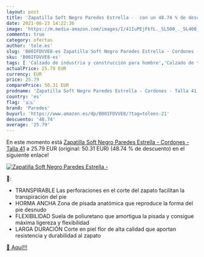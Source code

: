 ```yaml
---
layout: post
title: 'Zapatilla Soft Negro Paredes Estrella -  con un 48.74 % de descuento'
date: 2021-06-23 14:22:36
image: 'https://m.media-amazon.com/images/I/41IuPEjFkfL._SL500_._SL400_.jpg'
comments: true
category: ofertas
author: 'tole.es'
slug: 'B00IFDVVE8-es Zapatilla Soft Negro Paredes Estrella - Cordones - Talla 41'
sku: 'B00IFDVVE8-es'
tags: [ 'Calzado de industria y construcción para hombre','Calzado de trabajo para hombre','Zapatos','Zapatos de industria y construcción para hombre','Zapatos para hombre','Zapatos y complementos','paredes','zapatilla', ]
actualPrice: 25.79 EUR
currency: EUR
price: 25.79
comparePrice: 50.31 EUR
prodname: 'Zapatilla Soft Negro Paredes Estrella - Cordones - Talla 41'
country: 'es'
flag: '🇪🇸'
brand: 'Paredes'
buyurl: 'https://www.amazon.es/dp/B00IFDVVE8/?tag=tolees-21'
descuento: '48.74'
average: '25.79'
---
```


En este momento está [Zapatilla Soft Negro Paredes Estrella - Cordones - Talla 41](https://www.amazon.es/dp/B00IFDVVE8/?tag=tolees-21) a 25.79 EUR (original: 50.31 EUR) (48.74 %  de descuento) en el siguiente enlace!

[![Zapatilla Soft Negro Paredes Estrella - ](https://m.media-amazon.com/images/I/41IuPEjFkfL._SL500_._SL400_.jpg)](https://www.amazon.es/dp/B00IFDVVE8/?tag=tolees-21)

🔎:

- TRANSPIRABLE Las perforaciones en el corte del zapato facilitan la transpiración del pie
- HORMA ANCHA Zona de pisada anatómica que reproduce la forma del pie desnudo
- FLEXIBILIDAD Suela de poliuretano que amortigua la pisada y consigue máxima ligereza y flexibilidad
- LARGA DURACIÓN Corte en piel flor de alta calidad que aportan resistencia y durabilidad al zapato

[🛒 Aquí!!!](https://www.amazon.es/dp/B00IFDVVE8/?tag=tolees-21)
